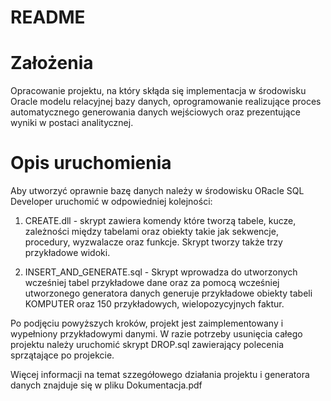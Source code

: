 # README

# Założenia
Opracowanie projektu, na który skłąda się implementacja w środowisku Oracle modelu relacyjnej bazy danych, oprogramowanie realizujące proces automatycznego generowania danych wejściowych oraz prezentujące wyniki w postaci analitycznej.

# Opis uruchomienia
Aby utworzyć oprawnie bazę danych należy w środowisku ORacle SQL Developer uruchomić w odpowiedniej kolejności:

1. CREATE.dll - skrypt zawiera komendy które tworzą tabele, kucze, zależności między tabelami oraz obiekty takie jak sekwencje, procedury, wyzwalacze oraz funkcje. Skrypt tworzy także trzy przykładowe widoki.

2. INSERT_AND_GENERATE.sql - Skrypt wprowadza do utworzonych wcześniej tabel przykładowe dane oraz za pomocą wcześniej utworzonego generatora danych generuje przykładowe obiekty tabeli KOMPUTER oraz 150 przykładowych, wielopozycyjnych faktur.

Po podjęciu powyższych kroków, projekt jest zaimplementowany i wypełniony przykładowymi danymi. W razie potrzeby usunięcia całego projektu należy uruchomić skrypt DROP.sql zawierający polecenia sprzątające po projekcie.

Więcej informacji na temat szzegółowego działania projektu i generatora danych znajduje się w pliku Dokumentacja.pdf
